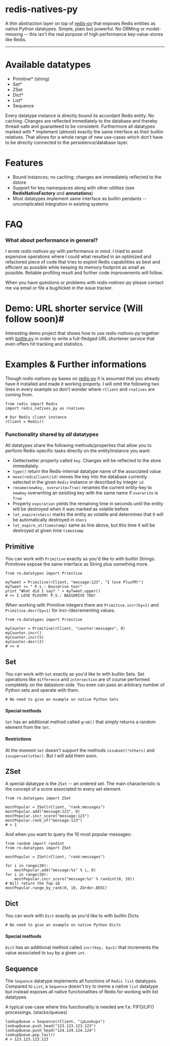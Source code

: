 # redis-natives-py #

A thin abstraction layer on top of [redis-py](http://github.com/andymccurdy/redis-py) that 
exposes Redis entities as native Python datatypes. Simple, plain but powerful. No ORMing 
or model-messing -- this isn't the real purpose of high performance key-value-stores like Redis.

---

# Available datatypes #

* Primitive* (string)
* Set*
* ZSet
* Dict*
* List*
* Sequence

Every datatype instance is directly bound its accordant Redis entity. No caching. Changes are reflected
immediately to the database and thereby thread-safe and guaranteed to be consistent. Furthermore
all datatypes marked with __*__ implement (almost) exactly the same interface as their builtin relatives.
That allows for a whole range of new use-cases which don't have to be directly connected to the
persistence/database layer.

# Features #

* Bound instances; no caching; changes are immediately reflected to the dstore
* Support for key namespaces along with other utilities (see __RedisNativeFactory__ and __annotations__)
* Most datatypes implement same interface as builtin pendants -- uncomplicated integration in existing systems

# FAQ #

### What about performance in general? ###

I wrote _redis-natives-py_ with performance in mind. I tried to avoid expensive operations where
I could what resulted in an optimized and refactored piece of code that tries to exploit Redis
capabilities as best and efficient as possible while keeping its memory footprint
as small as possible. Reliable profiling result and further code improvements will follow.

When you have questions or problems with _redis-natives-py_ please contact me via email or
file a bug/ticket in the issue tracker.


# Demo: URL shorter service (Will follow soon)#

Interesting demo project that shows how to use _redis-natives-py_ together with [bottle.py]() 
in order to write a full-fledged URL shortener service that even offers hit tracking and statistics.


# Examples & Further informations #



Though _redis-natives-py_ bases on [redis-py](http://github.com/andymccurdy/redis-py) it is
assumed that you already have it installed and made it working properly. I will omit the following
two lines in every example so don't wonder where ``rClient`` and ``rnatives`` are coming from.

	from redis import Redis
	import redis_natives_py as rnatives
	
	# Our Redis client instance
	rClient = Redis()

### Functionality shared by _all_ datatypes ###

All datatypes share the following methods/properties that allow you to perform Redis-specific tasks
directly on the entity/instance you want:

* Getter/setter property called ``key``. Changes will be reflected to the store immediately.
* ``type()`` return the Redis-internal datatype name of the associated value
* ``move(redisClient/id)`` moves the key into the database currently selected in the given ``Redis`` instance or described by integer ``id``
* ``rename(newKey, overwrite=True)`` renames the current entity-key to ``newKey`` overwriting an exisiting key with the same name if ``overwrite`` is ``True``
* Property ``expiration`` yields the remaining time in seconds until the entity will be destroyed when it was marked as volatile before
* ``let_expire(nSecs)`` marks the entity as volatile and determines that it will be automatically destroyed in ``nSecs``
* ``let_expire_at(timestamp)`` same as line above, but this time it will be destroyed at given time ``timestamp``


## Primitive ##

You can work with ``Primitive`` exactly as you'd like to with builtin Strings. Primitives expose the 
same interface as String plus something more.

	from rn.datatypes import Primitive

	myTweet = Primitive(rClient, "message:123", "I love PlusFM!")
	myTweet += " P.s.: Bassdrive too!"	
	print "What did I say? " + myTweet.upper()
	# >> I LOVE PLUSFM! P.S.: BASSDRIVE TOO!

When working with Primitive integers there are ``Primitive.incr(by=1)`` and ``Primitive.decr(by=1)``
for incr-/decrementing values.

	from rn.datatypes import Primitive

	myCounter = Primitive(rClient, "counter:messages", 0)
	myCounter.incr()
	myCounter.incr(5)
	myCounter.decr(2)
	# >> 4

## Set ##

You can work with ``Set`` exactly as you'd like to with builtin Sets. Set operations like ``difference`` and 
``intersection`` are of course performed completely on the datastore-side. You even can pass an arbitrary number of Python sets 
and operate with them.

	# No need to give an example on native Python Sets

#### Special methods ####

``Set`` has an additional method called ``grab()`` that simply returns a random element from the ``Set``.

#### Restrictions ####

At the moment ``Set`` doesn't support the methods ``issubset(*others)`` and ``issuperset(other)``. But I will add them 
soon. 

	
## ZSet ##

A special datatype is the ``ZSet`` -- an ordered set. The main characteristic is the concept of a 
score associated to every set element.

	from rn.datatypes import ZSet

	mostPopular = ZSet(rClient, "rank:messages")
	mostPopular.add("message:123", 0)
	mostPopular.incr_score("message:123")
	mostPopular.rank_of("message:123")
	# > 1
	
And when you want to query the 10 most popular messages:

	from random import randint
	from rn.datatypes import ZSet

	mostPopular = ZSet(rClient, "rank:messages")
	
	for i in range(20):
		mostPopular.add("message:%s" % i, 0)
	for i in range(20):
		mostPopular.incr_score("message:%s" % randint(0, 19))
	# Will return the Top-10
	mostPopular.range_by_rank(0, 10, ZOrder.DESC)
 
## Dict ##

You can work with ``Dict`` exactly as you'd like to with builtin Dicts. 

	# No need to give an example on native Python Dicts

#### Special methods ####

``Dict`` has an additional method called ``incr(key, by=1)`` that increments the value associated to ``key`` 
by a given ``int``.

## Sequence ##

The ``Sequence`` datatype implements all functions of ``Redis list`` datatypes. 
Compared to ``List``, a ``Sequence`` doesn't try to meme a native 
``list`` datatype but instead exposes all native functionalities of Redis 
for working with list datatypes.

A typical use-case where this functionality is needed are f.e. FIFO/LIFO 
processings. (stacks/queues)

	lookupQueue = Sequence(rClient, "ipLookups")
	lookupQueue.push_head("123.123.123.123")
	lookupQueue.push_head("124.124.124.124")
	lookupQueue.pop_tail()
	# > 123.123.123.123

